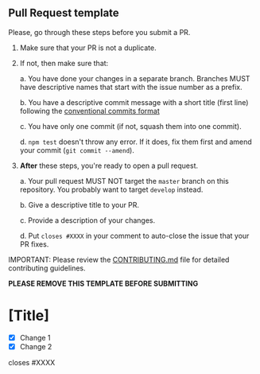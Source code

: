 ## Pull Request template

Please, go through these steps before you submit a PR.

1. Make sure that your PR is not a duplicate.
2. If not, then make sure that:

   a. You have done your changes in a separate branch. Branches MUST have descriptive names that start with the issue number as a prefix.

   b. You have a descriptive commit message with a short title (first line) following the [conventional commits format](https://www.conventionalcommits.org/en/v1.0.0/)

   c. You have only one commit (if not, squash them into one commit).

   d. `npm test` doesn't throw any error. If it does, fix them first and amend your commit (`git commit --amend`).

3. **After** these steps, you're ready to open a pull request.

   a. Your pull request MUST NOT target the `master` branch on this repository. You probably want to target `develop` instead.

   b. Give a descriptive title to your PR.

   c. Provide a description of your changes.

   d. Put `closes #XXXX` in your comment to auto-close the issue that your PR fixes.

IMPORTANT: Please review the [CONTRIBUTING.md](../CONTRIBUTING.md) file for detailed contributing guidelines.

**PLEASE REMOVE THIS TEMPLATE BEFORE SUBMITTING**

# [Title]

- [x] Change 1
- [x] Change 2

closes #XXXX
